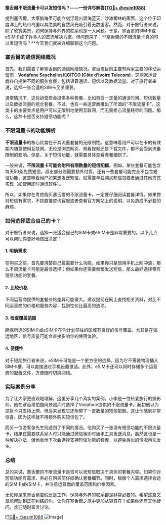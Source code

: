 **塞舌爾不限流量卡可以发短信吗？——一份详尽解答[[TG💪+ @esim1088](https://t.me/s/esim1088)]**

提到塞舌爾，大家脑海里可能立刻浮现出碧海蓝天、沙滩椰林的画面。这个位于印度洋上的热带岛国以其绝美的自然风光吸引着无数游客。然而，对于旅行者来说，除了欣赏美景，如何保持与外界的联系也是一大问题。于是，塞舌爾的SIM卡或eSIM卡成了许多人的首选解决方案。但问题来了：**塞舌爾的不限流量卡真的可以发短信吗？**今天我们就来详细聊聊这个问题。

### 塞舌爾的通信网络概况

首先，我们需要了解塞舌爾的通信网络情况。塞舌爾目前主要有两家主要的移动运营商：**Vodafone Seychelles**和**CITCO (Côte d’Ivoire Telecom)**。这两家运营商各自提供不同的服务套餐，包括语音通话、短信以及数据流量。对于旅行者来说，选择一张合适的SIM卡至关重要。

通常情况下，这些运营商会提供多种套餐，比如包含一定量的通话时间、短信数量以及数据流量的组合套餐。不过，也有一些运营商推出了所谓的“不限流量卡”。这类卡的主要卖点是用户可以无限制地使用互联网，而无需担心流量耗尽的问题。那么，这种卡是否支持短信功能呢？

### 不限流量卡的功能解析

**不限流量卡**的核心优势在于其流量套餐的无限制性。这意味着用户可以在卡的有效期内随意使用互联网，无论是浏览网页、观看视频还是下载文件，都不会受到流量限制的影响。但是，关于短信功能，就需要具体查看套餐细则了。

一般来说，**不限流量卡可能会附带有限数量的短信配额**。例如，某些套餐可能包含每天50条免费短信，超出部分则需要额外付费。还有一些套餐可能完全不包含短信功能，这意味着用户如果想发送短信，就需要单独购买短信包或者通过其他方式实现（如使用即时通讯软件）。

所以，如果你在考虑购买塞舌爾的不限流量卡，一定要仔细阅读套餐详情。如果你对短信有需求，不妨直接咨询客服或者查看官方网站上的说明，以免造成不必要的麻烦。

### 如何选择适合自己的卡？

对于旅行者来说，选择一张适合自己的SIM卡或eSIM卡是非常重要的。以下几点可以帮助你更好地做出决定：

#### 1. **明确需求**
   在购买之前，首先要清楚自己最需要什么功能。如果你只是想用手机上网冲浪，那么不限流量卡可能是最佳选择；但如果你还需要频繁发送短信，那么最好选择带有短信功能的套餐。

#### 2. **比较价格**
   不同运营商提供的套餐价格差异可能很大。建议提前在网上查找相关资料，对比不同运营商的价格和服务内容，找到性价比最高的选项。

#### 3. **检查覆盖范围**
   确保所选的SIM卡或eSIM卡在你计划前往的区域有良好的信号覆盖。尤其是在偏远地区，信号质量可能会直接影响你的使用体验。

#### 4. **便捷性**
   对于短期旅行者来说，eSIM卡可能是一个更方便的选择。因为它不需要物理插入SIM卡槽，可以直接通过手机设置激活。此外，eSIM卡还可以同时存储多个运营商的配置文件，方便随时切换网络。

### 实际案例分享

为了让大家更直观地理解，这里分享几个真实的案例。小李是一位热爱旅行的摄影师，他在塞舌爾拍摄风景照片时选择了Vodafone提供的不限流量卡。起初他以为这张卡只支持上网，但后来发现它还附带了一定数量的短信配额。这让他感到非常惊喜，因为这样就不用额外购买短信包了。

而另一位游客张先生则遇到了不同的情况。他购买了一张没有短信功能的不限流量卡，结果在需要联系家人时只能通过微信等即时通讯工具发送消息。虽然这也是一种解决办法，但他表示下次会选择支持短信功能的套餐，以避免类似的情况再次发生。

### 总结

总的来说，塞舌爾的不限流量卡是否可以发短信取决于具体的套餐内容。如果你对短信功能有需求，务必在购买前仔细确认套餐细节。同时，根据个人需求选择合适的SIM卡或eSIM卡，并注意运营商的覆盖范围和价格因素。

无论你是来塞舌爾度假还是工作，保持与外界的联系都是非常必要的。希望这篇文章能帮助到正在纠结的你，让你在塞舌爾之旅中更加从容自在！如果你还有其他疑问，欢迎随时留言讨论。

[[TG💪+ @esim1088](https://t.me/s/esim1088) ![Image](https://i.postimg.cc/4NQfJmqS/Snipaste-2025-05-13-00-14-12.png)]